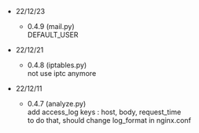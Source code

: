 * 22/12/23
    - 0.4.9 (mail.py) <br>
        DEFAULT_USER

* 22/12/21
    - 0.4.8 (iptables.py) <br>
        not use iptc anymore

* 22/12/11
    - 0.4.7 (analyze.py) <br>
        add access_log keys : host, body, request_time <br>
        to do that, should change log_format in nginx.conf 